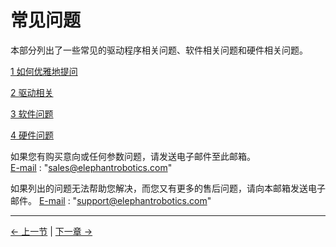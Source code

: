 # 常见问题

本部分列出了一些常见的驱动程序相关问题、软件相关问题和硬件相关问题。

[1 如何优雅地提问](../4-FAQ/0_how_to_ask.md)

[2 驱动相关](../4-FAQ/1_driver.md)

[3 软件问题](../4-FAQ/2_software.md)

[4 硬件问题](../4-FAQ/3_hardware.md)

如果您有购买意向或任何参数问题，请发送电子邮件至此邮箱。  
[E-mail](sales@elephantrobotics.com) : "sales@elephantrobotics.com"

如果列出的问题无法帮助您解决，而您又有更多的售后问题，请向本邮箱发送电子邮件。
[E-mail](support@elephantrobotics.com) : "support@elephantrobotics.com"

---

[← 上一节](../3.1.3-MaintenanceandCare/1-MaintenanceandCare.md) | [下一章 →](../../../4-FirstInstallAndUse/4.1-Pi/4.1_320_PI_firstUse.md)

